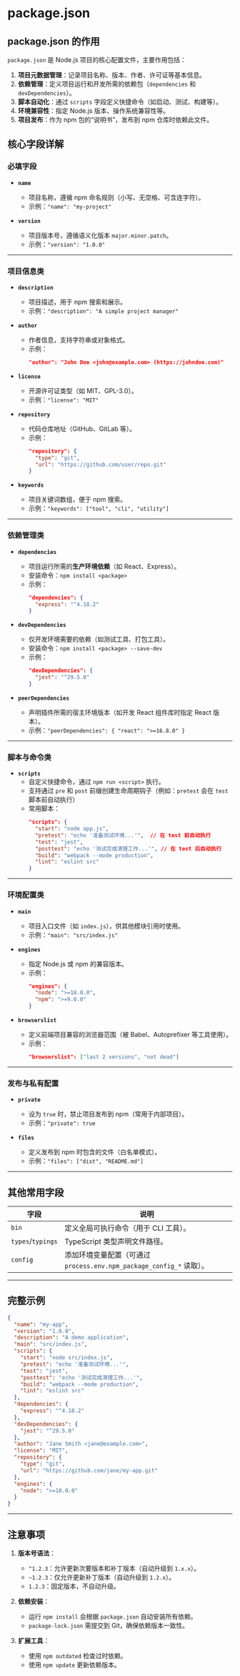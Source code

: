 # package.json

## package.json 的作用

`package.json` 是 Node.js 项目的核心配置文件，主要作用包括：
1. **项目元数据管理**：记录项目名称、版本、作者、许可证等基本信息。
2. **依赖管理**：定义项目运行和开发所需的依赖包（`dependencies` 和 `devDependencies`）。
3. **脚本自动化**：通过 `scripts` 字段定义快捷命令（如启动、测试、构建等）。
4. **环境兼容性**：指定 Node.js 版本、操作系统兼容性等。
5. **项目发布**：作为 npm 包的“说明书”，发布到 npm 仓库时依赖此文件。

## 核心字段详解

### 必填字段

- **`name`**  
  - 项目名称，遵循 npm 命名规则（小写、无空格、可含连字符）。  
  - 示例：`"name": "my-project"`

- **`version`**  
  - 项目版本号，遵循语义化版本 `major.minor.patch`。  
  - 示例：`"version": "1.0.0"`

---

### 项目信息类

- **`description`**  
  - 项目描述，用于 npm 搜索和展示。  
  - 示例：`"description": "A simple project manager"`

- **`author`**  
  - 作者信息，支持字符串或对象格式。  
  - 示例：  
    ```json
    "author": "John Doe <john@example.com> (https://johndoe.com)"
    ```

- **`license`**  
  - 开源许可证类型（如 MIT、GPL-3.0）。  
  - 示例：`"license": "MIT"`

- **`repository`**  
  - 代码仓库地址（GitHub、GitLab 等）。  
  - 示例：  
    ```json
    "repository": {
      "type": "git",
      "url": "https://github.com/user/repo.git"
    }
    ```

- **`keywords`**  
  - 项目关键词数组，便于 npm 搜索。  
  - 示例：`"keywords": ["tool", "cli", "utility"]`

---

### 依赖管理类

- **`dependencies`**  
  - 项目运行所需的**生产环境依赖**（如 React、Express）。  
  - 安装命令：`npm install <package>`  
  - 示例：  
    ```json
    "dependencies": {
      "express": "^4.18.2"
    }
    ```

- **`devDependencies`**  
  - 仅开发环境需要的依赖（如测试工具、打包工具）。  
  - 安装命令：`npm install <package> --save-dev`  
  - 示例：  
    ```json
    "devDependencies": {
      "jest": "^29.5.0"
    }
    ```

- **`peerDependencies`**  
  - 声明插件所需的宿主环境版本（如开发 React 组件库时指定 React 版本）。  
  - 示例：`"peerDependencies": { "react": ">=16.8.0" }`

---

### 脚本与命令类

- **`scripts`**  
  - 自定义快捷命令，通过 `npm run <script>` 执行。  
  - 支持通过 `pre` 和 `post` 前缀创建生命周期钩子（例如：`pretest` 会在 `test` 脚本前自动执行）
  - 常用脚本：  
    ```json
    "scripts": {
      "start": "node app.js",
      "pretest": "echo '准备测试环境...'",  // 在 test 前自动执行
      "test": "jest",                   
      "posttest": "echo '测试完成清理工作...'", // 在 test 后自动执行
      "build": "webpack --mode production",
      "lint": "eslint src"
    }
    ```

---

### 环境配置类

- **`main`**  
  - 项目入口文件（如 `index.js`），供其他模块引用时使用。  
  - 示例：`"main": "src/index.js"`

- **`engines`**  
  - 指定 Node.js 或 npm 的兼容版本。  
  - 示例：  
    ```json
    "engines": {
      "node": ">=18.0.0",
      "npm": ">=9.0.0"
    }
    ```

- **`browserslist`**  
  - 定义前端项目兼容的浏览器范围（被 Babel、Autoprefixer 等工具使用）。  
  - 示例：  
    ```json
    "browserslist": ["last 2 versions", "not dead"]
    ```

---

### 发布与私有配置

- **`private`**  
  - 设为 `true` 时，禁止项目发布到 npm（常用于内部项目）。  
  - 示例：`"private": true`

- **`files`**  
  - 定义发布到 npm 时包含的文件（白名单模式）。  
  - 示例：`"files": ["dist", "README.md"]`

---

## 其他常用字段

| 字段              | 说明                                                                 |
| ----------------- | -------------------------------------------------------------------- |
| `bin`             | 定义全局可执行命令（用于 CLI 工具）。                                |
| `types`/`typings` | TypeScript 类型声明文件路径。                                        |
| `config`          | 添加环境变量配置（可通过 `process.env.npm_package_config_*` 读取）。 |

---

## 完整示例

```json
{
  "name": "my-app",
  "version": "1.0.0",
  "description": "A demo application",
  "main": "src/index.js",
  "scripts": {
    "start": "node src/index.js",
    "pretest": "echo '准备测试环境...'",
    "test": "jest",
    "posttest": "echo '测试完成清理工作...'",
    "build": "webpack --mode production",
    "lint": "eslint src"
  },
  "dependencies": {
    "express": "^4.18.2"
  },
  "devDependencies": {
    "jest": "^29.5.0"
  },
  "author": "Jane Smith <jane@example.com>",
  "license": "MIT",
  "repository": {
    "type": "git",
    "url": "https://github.com/jane/my-app.git"
  },
  "engines": {
    "node": ">=18.0.0"
  }
}
```

---

## 注意事项

1. **版本号语法**：  
   - `^1.2.3`：允许更新次要版本和补丁版本（自动升级到 `1.x.x`）。  
   - `~1.2.3`：仅允许更新补丁版本（自动升级到 `1.2.x`）。  
   - `1.2.3`：固定版本，不自动升级。

2. **依赖安装**：  
   - 运行 `npm install` 会根据 `package.json` 自动安装所有依赖。  
   - `package-lock.json` 需提交到 Git，确保依赖版本一致性。

3. **扩展工具**：  
   - 使用 `npm outdated` 检查过时依赖。  
   - 使用 `npm update` 更新依赖版本。
